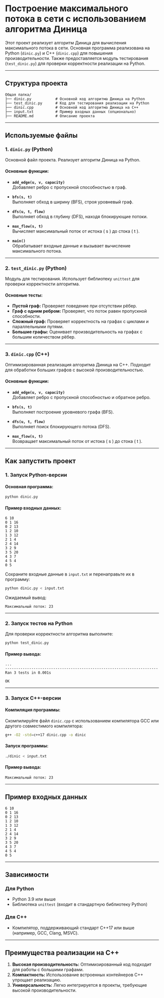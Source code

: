 # Построение максимального потока в сети с использованием алгоритма Диница

Этот проект реализует алгоритм Диница для вычисления максимального потока в сети. Основная программа реализована на Python (`dinic.py`) и C++ (`dinic.cpp`) для повышения производительности. Также предоставляется модуль тестирования (`test_dinic.py`) для проверки корректности реализации на Python.

---

## Структура проекта

```
Общая папка/
├── dinic.py           # Основной код алгоритма Диница на Python
├── test_dinic.py      # Код для тестирования реализации на Python
├── dinic.cpp          # Основной код алгоритма Диница на C++
├── input.txt          # Пример входных данных (опционально)
├── README.md          # Описание проекта
```

---

## Используемые файлы

### 1. `dinic.py` (Python)
Основной файл проекта. Реализует алгоритм Диница на Python.

#### Основные функции:

- **`add_edge(u, v, capacity)`**  
  Добавляет ребро с пропускной способностью в граф.

- **`bfs(s, t)`**  
  Выполняет обход в ширину (BFS), строя уровневый граф.

- **`dfs(u, t, flow)`**  
  Выполняет обход в глубину (DFS), находя блокирующие потоки.

- **`max_flow(s, t)`**  
  Вычисляет максимальный поток от истока \( s \) до стока \( t \).

- **`main()`**  
  Обрабатывает входные данные и вызывает вычисление максимального потока.

---

### 2. `test_dinic.py` (Python)
Модуль для тестирования. Использует библиотеку `unittest` для проверки корректности алгоритма.

#### Основные тесты:
- **Пустой граф:** Проверяет поведение при отсутствии рёбер.
- **Граф с одним ребром:** Проверяет, что поток равен пропускной способности.
- **Сложный граф:** Проверяет корректность на графах с циклами и параллельными путями.
- **Большие графы:** Оценивает производительность на графах с большим количеством рёбер.

---

### 3. `dinic.cpp` (C++)
Оптимизированная реализация алгоритма Диница на C++. Подходит для обработки больших графов с высокой производительностью.

#### Основные функции:
- **`add_edge(u, v, capacity)`**  
  Добавляет ребро с пропускной способностью и обратное ребро.

- **`bfs(s, t)`**  
  Выполняет построение уровневого графа (BFS).

- **`dfs(u, t, flow)`**  
  Выполняет поиск блокирующего потока (DFS).

- **`max_flow(s, t)`**  
  Возвращает максимальный поток от истока \( s \) до стока \( t \).

---

## Как запустить проект

### 1. Запуск Python-версии

#### Основная программа:
```bash
python dinic.py
```

#### Пример входных данных:
```plaintext
6 10
0 1 16
0 2 13
1 2 10
1 3 12
2 1 4
2 4 14
3 2 9
3 5 20
4 3 7
4 5 4
0 5
```

Сохраните входные данные в `input.txt` и перенаправьте их в программу:

```bash
python dinic.py < input.txt
```

Ожидаемый вывод:
```plaintext
Максимальный поток: 23
```

---

### 2. Запуск тестов на Python
Для проверки корректности алгоритма выполните:
```bash
python test_dinic.py
```

#### Пример вывода:
```plaintext
...
----------------------------------------------------------------------
Ran 3 tests in 0.001s

OK
```

---

### 3. Запуск C++-версии

#### Компиляция программы:
Скомпилируйте файл `dinic.cpp` с использованием компилятора GCC или другого совместимого компилятора:
```bash
g++ -O2 -std=c++17 dinic.cpp -o dinic
```

#### Запуск программы:
```bash
./dinic < input.txt
```

#### Пример вывода:
```plaintext
Максимальный поток: 23
```

---

## Пример входных данных

```plaintext
6 10
0 1 16
0 2 13
1 2 10
1 3 12
2 1 4
2 4 14
3 2 9
3 5 20
4 3 7
4 5 4
0 5
```

---

## Зависимости

### Для Python
- Python 3.9 или выше
- Библиотека `unittest` (входит в стандартную библиотеку Python)

### Для C++
- Компилятор, поддерживающий стандарт C++17 или выше (например, GCC, Clang, MSVC).

---

## Преимущества реализации на C++

1. **Высокая производительность:** Оптимизированный код подходит для работы с большими графами.
2. **Компактность:** Использование встроенных контейнеров C++ упрощает реализацию.
3. **Универсальность:** Легко интегрируется в проекты, требующие высокой производительности.